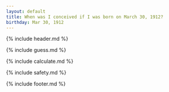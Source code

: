 ```yaml
---
layout: default
title: When was I conceived if I was born on March 30, 1912?
birthday: Mar 30, 1912
---
```


{% include header.md %}

{% include guess.md %}

{% include calculate.md %}

{% include safety.md %}

{% include footer.md %}



